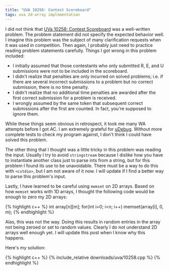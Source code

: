 ```yaml
---
title: "UVA 10258: Contest Scoreboard"
tags: uva 2d-array implementation
---
```

I did not think that [UVa 10258: Contest Scoreboard](https://uva.onlinejudge.org/index.php?option=com_onlinejudge&Itemid=8&page=show_problem&category=24&problem=1199) was a well-written problem. The problem statement did not specify the expected behavior well. I imagine this problem was the subject of many clarification requests when it was used in competition. Then again, I probably just need to practice reading problem statements carefully.<!--more--> Things I got wrong in this problem included:

  - I initially assumed that those contestants who only submitted R, E, and U submissions were not to be included in the scoreboard.
  - I didn't realize that penalties are only incurred on solved problems; i.e. if there are several incorrect submissions to a problem but no correct submission, there is no time penalty.
  - I didn't realize that no additional time penalties are awarded after the first correct submission for a problem is received.
  - I wrongly assumed by the same token that subsequent correct submissions after the first are counted. In fact, you're supposed to ignore them.
    
While these things seem obvious in retrospect, it took me many WA attempts before I got AC. I am extremely grateful for [uDebug](http://www.udebug.com/UVa/10258). Without more complete tests to check my program against, I don't think I could have solved this problem.

The other thing that I thought was a little tricky in this problem was reading the input. Usually I try to avoid `stringstream` because I dislike how you have to instantiate another class just to parse ints from a string, but for this problem I found its use to be unavoidable. There must be a way to do this with `<cstdio>`, but I am not aware of it now. I will update if I find a better way to parse this problem's input.

Lastly, I have learned to be careful using `memset` on 2D arrays. Based on how `memset` works with 1D arrays, I thought the following code would be enough to zero my 2D arrays:

{% highlight c++ %}
    int array[n][m];
for(int i=0; i<n; i++) memset(array[i], 0, m);
{% endhighlight %}

Alas, this was not the way. Doing this results in random entries in the array not being zeroed or set to random values. Clearly I do not understand 2D arrays well enough yet. I will update this post when I know why this happens.

Here's my solution:

{% highlight c++ %}
{% include_relative downloads/uva/10258.cpp %}
{% endhighlight %}
